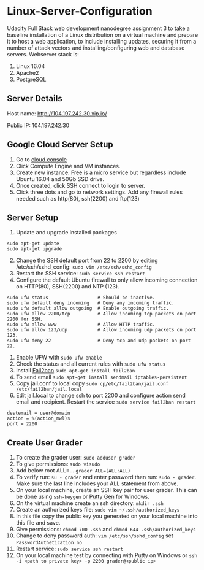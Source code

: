 # Linux-Server-Configuration

Udacity Full Stack web development nanodegree assignment 3 to take a baseline installation of a Linux distribution on a virtual machine and prepare it to host a web application, to include installing updates, securing it from a number of attack vectors and installing/configuring web and database servers. Webserver stack is:
1. Linux 16.04
2. Apache2
3. PostgreSQL

## Server Details

Host name: <http://104.197.242.30.xip.io/>

Public IP: 104.197.242.30

## Google Cloud Server Setup

1. Go to [cloud console](https://console.cloud.google.com/)
2. Click Compute Engine and VM instances.
3. Create new instance. Free is a micro service but regardless include Ubuntu 16.04 and 50Gb SSD drive.
4. Once created, click SSH connect to login to server.
5. Click three dots and go to network settings. Add any firewall rules needed such as http(80), ssh(2200) and ftp(123)

## Server Setup

1. Update and upgrade installed packages

```command
sudo apt-get update
sudo apt-get upgrade
```

2. Change the SSH default port from 22 to 2200 by editing /etc/ssh/sshd_config: `sudo vim /etc/ssh/sshd_config`
3. Restart the SSH service: `sudo service ssh restart`
4. Configure the default Ubuntu firewall to only allow incoming connection on HTTP(80), SSH(2200) and NTP (123).

```command
sudo ufw status                  # Should be inactive.
sudo ufw default deny incoming   # Deny any incoming traffic.
sudo ufw default allow outgoing  # Enable outgoing traffic.
sudo ufw allow 2200/tcp          # Allow incoming tcp packets on port 2200 for SSH.
sudo ufw allow www               # Allow HTTP traffic.
sudo ufw allow 123/udp           # Allow incoming udp packets on port 123.
sudo ufw deny 22                 # Deny tcp and udp packets on port 22.
```

1. Enable UFW with `sudo ufw enable`
2. Check the status and all current rules with `sudo ufw status`
3. Install [Fail2ban](http://www.fail2ban.org/wiki/index.php/Main_Page) `sudo apt-get install fail2ban`
4. To send email `sudo apt-get install sendmail iptables-persistent`
5. Copy jail.conf to local copy `sudo cp/etc/fail2ban/jail.conf /etc/fail2ban/jail.local`
6. Edit jail.local to change ssh to port 2200 and configure action send email and recipient. Restart the service `sudo service fail2ban restart`

```
destemail = user@domain
action = %(action_mwl)s
port = 2200 
```

## Create User Grader

1. To create the grader user: `sudo adduser grader`
2. To give permissions: `sudo visudo`
3. Add below root ALL=... `grader ALL=(ALL:ALL)`
4. To verify run: `su - grader` and enter password then run: `sudo - grader`. Make sure the last line includes your ALL statement from above.  
5. On your local machine, create an SSH key pair for user grader. This can be done using `ssh-keygen` or [Putty Gen](https://www.ssh.com/ssh/putty/windows/puttygen) for Windows.
6. On the virtual machine create an ssh directory: `mkdir .ssh`
7. Create an authorized keys file: `sudo vim ~/.ssh/authorized_keys`
8. In this file copy the public key you generated on your local machine into this file and save.
9. Give permissions: `chmod 700 .ssh` and `chmod 644 .ssh/authorized_keys`
10. Change to deny password auth: `vim /etc/ssh/sshd_config` set `PasswordAuthetication no`
11. Restart service: `sudo service ssh restart`
12. On your local machine test by connecting with Putty on Windows or `ssh -i <path to private key> -p 2200 grader@<public ip>`
